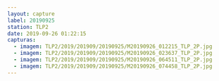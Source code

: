 ```yaml
---
layout: capture
label: 20190925
station: TLP2
date: 2019-09-26 01:22:15
capturas:
  - imagem: TLP2/2019/201909/20190925/M20190926_012215_TLP_2P.jpg
  - imagem: TLP2/2019/201909/20190925/M20190926_023637_TLP_2P.jpg
  - imagem: TLP2/2019/201909/20190925/M20190926_064511_TLP_2P.jpg
  - imagem: TLP2/2019/201909/20190925/M20190926_074458_TLP_2P.jpg
---
```

